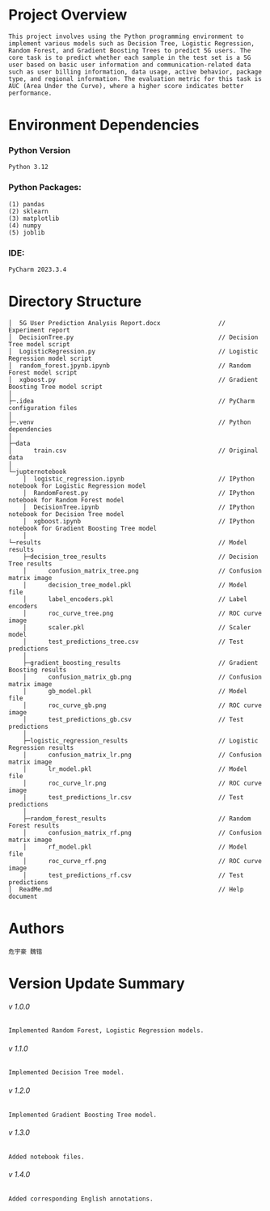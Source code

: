 # Project Overview

    This project involves using the Python programming environment to implement various models such as Decision Tree, Logistic Regression, Random Forest, and Gradient Boosting Trees to predict 5G users. The core task is to predict whether each sample in the test set is a 5G user based on basic user information and communication-related data such as user billing information, data usage, active behavior, package type, and regional information. The evaluation metric for this task is AUC (Area Under the Curve), where a higher score indicates better performance.

# Environment Dependencies

### Python Version

    Python 3.12
### Python Packages:

    (1) pandas
    (2) sklearn
    (3) matplotlib
    (4) numpy
    (5) joblib
### IDE:

    PyCharm 2023.3.4

# Directory Structure

```
│  5G User Prediction Analysis Report.docx                // Experiment report
│  DecisionTree.py                                        // Decision Tree model script
│  LogisticRegression.py                                  // Logistic Regression model script
│  random_forest.jpynb.ipynb                              // Random Forest model script
│  xgboost.py                                             // Gradient Boosting Tree model script
│  
├─.idea                                                   // PyCharm configuration files
│  
├─.venv                                                   // Python dependencies
│  
├─data
│      train.csv                                          // Original data
│
└─jupternotebook
    │  logistic_regression.ipynb                          // IPython notebook for Logistic Regression model
    │  RandomForest.py                                    // IPython notebook for Random Forest model
    │  DecisionTree.ipynb                                 // IPython notebook for Decision Tree model
    │  xgboost.ipynb                                      // IPython notebook for Gradient Boosting Tree model
    │
└─results                                                 // Model results
    ├─decision_tree_results                               // Decision Tree results
    │      confusion_matrix_tree.png                      // Confusion matrix image
    │      decision_tree_model.pkl                        // Model file
    │      label_encoders.pkl                             // Label encoders
    │      roc_curve_tree.png                             // ROC curve image
    │      scaler.pkl                                     // Scaler model
    │      test_predictions_tree.csv                      // Test predictions
    │      
    ├─gradient_boosting_results                           // Gradient Boosting results
    │      confusion_matrix_gb.png                        // Confusion matrix image
    │      gb_model.pkl                                   // Model file
    │      roc_curve_gb.png                               // ROC curve image
    │      test_predictions_gb.csv                        // Test predictions
    │      
    ├─logistic_regression_results                         // Logistic Regression results
    │      confusion_matrix_lr.png                        // Confusion matrix image
    │      lr_model.pkl                                   // Model file
    │      roc_curve_lr.png                               // ROC curve image
    │      test_predictions_lr.csv                        // Test predictions
    │      
    ├─random_forest_results                               // Random Forest results
    │      confusion_matrix_rf.png                        // Confusion matrix image
    │      rf_model.pkl                                   // Model file
    │      roc_curve_rf.png                               // ROC curve image
    │      test_predictions_rf.csv                        // Test predictions
│  ReadMe.md                                              // Help document

```
# Authors

```
危宇豪 魏锴
```

# Version Update Summary

###### v 1.0.0
    Implemented Random Forest, Logistic Regression models.
###### v 1.1.0

```
Implemented Decision Tree model.
```

###### v 1.2.0

```
Implemented Gradient Boosting Tree model.
```

###### v 1.3.0

    Added notebook files.
###### v 1.4.0
    Added corresponding English annotations.